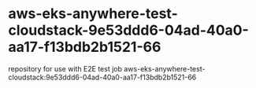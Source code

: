 # aws-eks-anywhere-test-cloudstack-9e53ddd6-04ad-40a0-aa17-f13bdb2b1521-66
repository for use with E2E test job aws-eks-anywhere-test-cloudstack:9e53ddd6-04ad-40a0-aa17-f13bdb2b1521-66
